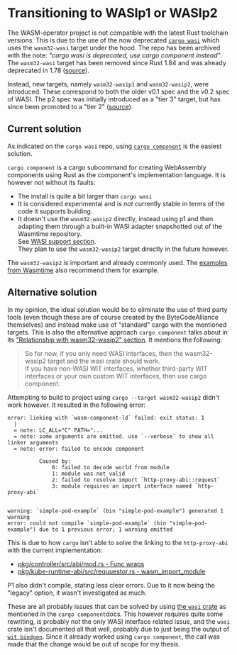 # Transitioning to WASIp1 or WASIp2

The WASM-operator project is not compatible with the latest Rust toolchain versions.
This is due to the use of the now deprecated [`cargo wasi`](https://github.com/bytecodealliance/cargo-wasi) which uses the `wasm32-wasi` target under the hood.
The repo has been archived with the note: *"cargo wasi is deprecated, use cargo component instead"*.
The `wasm32-wasi` target has been removed since Rust 1.84 and was already deprecated in 1.78 ([source](https://blog.rust-lang.org/2024/04/09/updates-to-rusts-wasi-targets.html)).

Instead, new targets, namely `wasm32-wasip1` and `wasm32-wasip2`, were introduced.
These correspond to both the older v0.1 spec and the v0.2 spec of WASI.
The p2 spec was initially introduced as a "tier 3" target, but has since been promoted to a "tier 2" ([source](https://blog.rust-lang.org/2024/11/26/wasip2-tier-2.html)).

## Current solution

As indicated on the `cargo wasi` repo, using [`cargo component`](https://github.com/bytecodealliance/cargo-component) is the easiest solution.

`cargo component` is a cargo subcommand for creating WebAssembly components using Rust as the component's implementation language.
It is however not without its faults:

  - The install is quite a bit larger than `cargo wasi`
  - It is considered experimental and is *not* currently stable in terms of the code it supports building.
  - It doesn't use the `wasm32-wasip2` directly, instead using p1 and then adapting them through a built-in WASI adapter snapshotted out of the Wasmtime repository.  
    See [WASI support section](https://github.com/bytecodealliance/cargo-component/tree/e0e34c74091bf0f9726db36c03c5174373966e92?tab=readme-ov-file#wasi-support).  
    They plan to use the `wasm32-wasip2` target directly in the future however.

The `wasm32-wasip2` is important and already commonly used.
The [examples from Wasmtime](https://docs.wasmtime.dev/examples-rust-wasi.html) also recommend them for example.

## Alternative solution

In my opinion, the ideal solution would be to eliminate the use of third party tools (even though these are of course created by the ByteCodeAlliance themselves) and instead make use of "standard" cargo with the mentioned targets.
This is also the alternative approach `cargo component` talks about in its ["Relationship with wasm32-wasip2" section](https://github.com/bytecodealliance/cargo-component/tree/e0e34c74091bf0f9726db36c03c5174373966e92?tab=readme-ov-file#relationship-with-wasm32-wasip2).
It mentions the following:

> So for now, if you only need WASI interfaces, then the wasm32-wasip2 target and the wasi crate should work.  
> If you have non-WASI WIT interfaces, whether third-party WIT interfaces or your own custom WIT interfaces, then use cargo component.

Attempting to build to project using `cargo --target wasm32-wasip2` didn't work however.
It resulted in the following error:

```text
error: linking with `wasm-component-ld` failed: exit status: 1
  |
  = note: LC_ALL="C" PATH="...
  = note: some arguments are omitted. use `--verbose` to show all linker arguments
  = note: error: failed to encode component
          
          Caused by:
              0: failed to decode world from module
              1: module was not valid
              2: failed to resolve import `http-proxy-abi::request`
              3: module requires an import interface named `http-proxy-abi`
          

warning: `simple-pod-example` (bin "simple-pod-example") generated 1 warning
error: could not compile `simple-pod-example` (bin "simple-pod-example") due to 1 previous error; 1 warning emitted
```

This is due to how `cargo` isn't able to solve the linking to the `http-proxy-abi` with the current implementation:

  - [pkg/controller/src/abi/mod.rs - Func wraps](https://github.com/idlab-discover/wasm-operator/blob/410d4369d83a257e93ae7ebef2aac780c6826d21/pkg/controller/src/abi/mod.rs#L13-L14)
  - [pkg/kube-runtime-abi/src/requuestor.rs - wasm_import_module](https://github.com/idlab-discover/wasm-operator/blob/410d4369d83a257e93ae7ebef2aac780c6826d21/pkg/kube-runtime-abi/src/requestor.rs#L6-L9)

P1 also didn't compile, stating less clear errors.
Due to it now being the "legacy" option, it wasn't investigated as much.

These are all probably issues that can be solved by using [the `wasi` crate](https://docs.rs/wasi/latest/wasi/) as mentioned in the `cargo component`docs.
This however requires quite some rewriting, is probably not the only WASI interface related issue, and the `wasi` crate isn't documented all that well, probably due to just being the output of [`wit bindgen`](https://github.com/bytecodealliance/wit-bindgen/).
Since it already worked using `cargo component`, the call was made that the change would be out of scope for my thesis.
